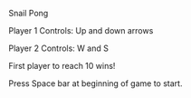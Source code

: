 Snail Pong

Player 1 Controls: Up and down arrows

Player 2 Controls: W and S

First player to reach 10 wins!

Press Space bar at beginning of game to start.
